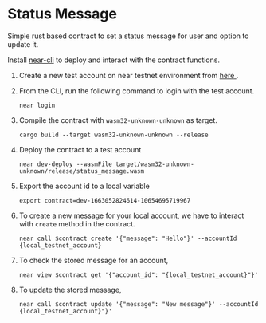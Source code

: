 # Status Message

<p> Simple rust based contract to set a status message for user and option to update it. </p>

<p> Install <a href="https://www.npmjs.com/package/near-cli">near-cli<a> to deploy and interact with the contract functions. </p>

1. Create a new test account on near testnet environment from <a href="https://wallet.testnet.near.org/"> here </a>.

2. From the CLI, run the following command to login with the test account.

   ```
   near login
   ```

3. Compile the contract with `wasm32-unknown-unknown` as target.

   ```
   cargo build --target wasm32-unknown-unknown --release
   ```

4. Deploy the contract to a test account

   ```
   near dev-deploy --wasmFile target/wasm32-unknown-unknown/release/status_message.wasm
   ```

5. Export the account id to a local variable

   ```
   export contract=dev-1663052824614-10654695719967
   ```

6. To create a new message for your local account, we have to interact with `create` method in the contract.

   ```
   near call $contract create '{"message": "Hello"}' --accountId {local_testnet_account}
   ```

7. To check the stored message for an account,

   ```
   near view $contract get '{"account_id": "{local_testnet_account}"}'
   ```

8. To update the stored message,

   ```
   near call $contract update '{"message": "New message"}' --accountId {local_testnet_account}"}'
   ```
